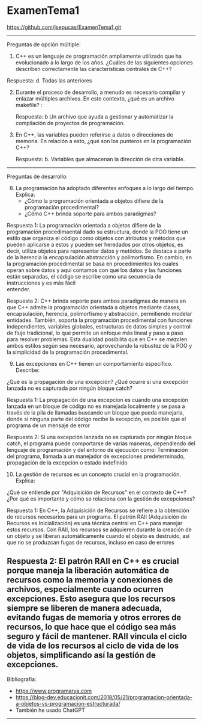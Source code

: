 # ExamenTema1
https://github.com/jsepucas/ExamenTema1.git


------------------------------------------------------------------------------------------------------------------------------------------------------------------------
Preguntas de opción múltiple: 

1. C++ es un lenguaje de programación ampliamente utilizado que ha evolucionado a lo largo de los años. ¿Cuáles de las siguientes opciones describen correctamente las características centrales de C++?

Respuesta: d. Todas las anteriores 

2. Durante el proceso de desarrollo, a menudo es necesario compilar y enlazar múltiples archivos. En este contexto, ¿qué es un archivo makefile? :

    Respuesta: b Un archivo que ayuda a gestionar y automatizar la compilación de proyectos de programación.
   
3. En C++, las variables pueden referirse a datos o direcciones de memoria. En relación a esto, ¿qué son los punteros en la programación C++?

   Respuesta: b. Variables que almacenan la dirección de otra variable.
------------------------------------------------------------------------------------------------------------------------------------------------------------------------
Preguntas de desarrollo: 

8. La programación ha adoptado diferentes enfoques a lo largo del tiempo. Explica:
   - ¿Cómo la programación orientada a objetos difiere de la programación procedimental?
   - ¿Cómo C++ brinda soporte para ambos paradigmas?
  
  Respuesta 1: La programación orientada a objetos difiere de la programación procedimaental dado su estructura, donde la POO tiene un estilo que organiza el código 
  como objetos con atributos y métodos que pueden aplicarse a estos y pueden ser heredados por otros objetos, es decir, utiliza objetos para representar datos y 
  metódos. Se destaca a parte de la herencia la encapsulación abstracción y polimorfismo. En cambio, en la programación procedimental se basa en procedimientos los 
  cuales operan sobre datos y aquí contamos con que los datos y las funciones están separadas, el código se escribe como una secuencia de instrucciones y es más fácil  
  entender. 
  
 Respuesta 2: C++ brinda soporte para ambos paradigmas de manera en que C++ admite la programación orientada a objetos mediante clases, encapsulación, herencia, 
 polimorfismo y abstracción, permitiendo modelar entidades. También, soporta la programación procedimental con funciones independientes, variables globales, 
 estructuras de datos simples y control de flujo tradicional, lo que permite un enfoque más lineal y paso a paso para resolver problemas. Esta dualidad posibilita que 
 en C++ se mezclen ambos estilos según sea necesario, aprovechando la robustez de la POO y la simplicidad de la programación procedimental.

9. Las excepciones en C++ tienen un comportamiento específico. Describe:

¿Qué es la propagación de una excepción?
¿Qué ocurre si una excepción lanzada no es capturada por ningún bloque catch?

Respuesta 1: La propagación de una excepcion es cuando una excepción lanzada en un bloque de código no es manejada localmente y se pasa a través de la pila de llamadas buscando un bloque que pueda manejarla, donde si ninguna parte del código recibe la excepción, es posible que el programa de un mensaje de error

Respuesta 2: Si una excepción lanzada no es capturada por ningún bloque catch, el programa puede comportarse de varias maneras, dependiendo del lenguaje de programación y del entorno de ejecución como: Terminación del programa, llamada a un manejador de excepciones predeterminado, propagación de la excepción o estado indefinido

10. La gestión de recursos es un concepto crucial en la programación. Explica:

¿Qué se entiende por "Adquisición de Recursos" en el contexto de C++?
¿Por qué es importante y cómo se relaciona con la gestión de excepciones?

Respuesta 1: En C++, la Adquisición de Recursos se refiere a la obtención de recursos necesarios para un programa. El patrón RAII (Adquisición de Recursos es Inicialización) es una técnica central en C++ para manejar estos recursos. Con RAII, los recursos se adquieren durante la creación de un objeto y se liberan automáticamente cuando el objeto es destruido, así que no se produzcan fugas de recursos, incluso en caso de errores

Respuesta 2: El patrón RAII en C++ es crucial porque maneja la liberación automática de recursos como la memoria y conexiones de archivos, especialmente cuando ocurren excepciones. Esto asegura que los recursos siempre se liberen de manera adecuada, evitando fugas de memoria y otros errores de recursos, lo que hace que el código sea más seguro y fácil de mantener. RAII vincula el ciclo de vida de los recursos al ciclo de vida de los objetos, simplificando así la gestión de excepciones.
------------------------------------------------------------------------------------------------------------------------------------------------------------------------
Bibliografía: 
   - https://www.programarya.com
   - https://blog-dev.educacionit.com/2018/05/21/programacion-orientada-a-objetos-vs-programacion-estructurada/
   - También he usado ChatGPT
------------------------------------------------------------------------------------------------------------------------------------------------------------------------



 
  









